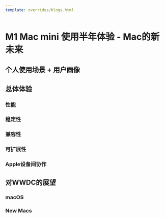 ```yaml
---
template: overrides/blogs.html
---
```


# M1 Mac mini 使用半年体验 - Mac的新未来

## 个人使用场景 + 用户画像

## 总体体验

### 性能
### 稳定性
### 兼容性
### 可扩展性
### Apple设备间协作

## 对WWDC的展望

### macOS
### New Macs
